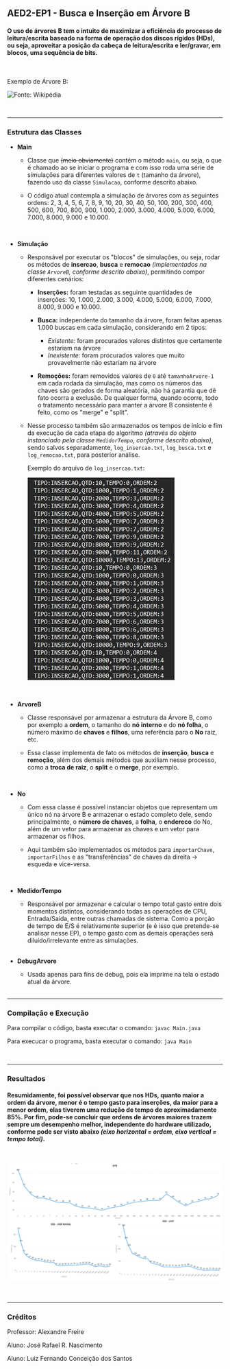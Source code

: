 ## AED2-EP1 - Busca e Inserção em Árvore B

#### O uso de árvores B tem o intuito de maximizar a eficiência do processo de leitura/escrita baseado na forma de operação dos discos rígidos (HDs), ou seja, aproveitar a posição da cabeça de leitura/escrita e  ler/gravar, em blocos, uma sequência de bits.

<br>

Exemplo de Árvore B:

![Fonte: Wikipédia](https://upload.wikimedia.org/wikipedia/commons/9/92/B-tree-definition.png)

<br>

---
### Estrutura das Classes

- **Main**
    - Classe que ~~(meio obviamente)~~ contém o método `main`, ou seja, o que é chamado ao se iniciar o programa e com isso roda uma série de simulações para diferentes valores de `t` (tamanho da árvore), fazendo uso da classe `Simulacao`, conforme descrito abaixo. 

    - O código atual contempla a simulação de árvores com as seguintes ordens: 2, 3, 4, 5, 6, 7, 8, 9, 10, 20, 30, 40, 50, 100, 200, 300, 400, 500, 600, 700, 800, 900, 1.000, 2.000, 3.000, 4.000, 5.000, 6.000, 7.000, 8.000, 9.000 e 10.000.

    <br>

- **Simulação**
    -  Responsável por executar os "blocos" de simulações, ou seja, rodar os métodos de **insercao**, **busca** e **remocao** *(implementados na classe `ArvoreB`, conforme descrito abaixo)*, permitindo compor diferentes cenários:

        - **Inserções:** foram testadas as seguinte quantidades de inserções: 10, 1.000, 2.000, 3.000, 4.000, 5.000, 6.000, 7.000, 8.000, 9.000 e 10.000.

        - **Busca:** independente do tamanho da árvore, foram feitas apenas 1.000 buscas em cada simulação, considerando em 2 tipos:
            - *Existente:* foram procurados valores distintos  que certamente estariam na árvore
            - *Inexistente:* foram procurados valores que muito provavelmente não estariam na árvore

        - **Remoções:** foram removidos valores de `0` até `tamanhoArvore-1` em cada rodada da simulação, mas como os números das chaves são gerados de forma aleatória, não há garantia que dê fato ocorra a exclusão. De qualquer forma, quando ocorre, todo o tratamento necessário para manter a árvore B consistente é feito, como os "merge" e "split".

    - Nesse processo também são armazenados os tempos de início e fim da execução de cada etapa do algoritmo *(através do objeto instanciado pela classe `MedidorTempo`, conforme descrito abaixo)*, sendo salvos separadamente, `log_insercao.txt`, `log_busca.txt` e `log_remocao.txt`, para posterior análise. 

        Exemplo do arquivo de `log_insercao.txt`:


        ![](img/log_insercao_exemplo.jpg)

    <br>

- **ArvoreB**
    - Classe responsável por armazenar a estrutura da Árvore B, como por exemplo a **ordem**, o tamanho do **nó interno** e do **nó folha**, o número máximo de **chaves** e **filhos**, uma referência para o **No** raiz, etc. 

    - Essa classe implementa de fato os métodos de **inserção**, **busca** e **remoção**, além dos demais métodos que auxiliam nesse processo, como a **troca de raiz**, o **split** e o **merge**, por exemplo.
    

    <br>

- **No**
    - Com essa classe é possível instanciar objetos que representam um único nó na árvore B e armazenar o estado completo dele, sendo principalmente, o **número de chaves**, a **folha**, o **endereco** do No, além de um vetor para armazenar as chaves e um vetor para armazenar os filhos.

    - Aqui também são implementados os métodos para `importarChave`, `importarFilhos` e as "transferências" de chaves da direita -> esqueda e vice-versa.
    
    <br>

- **MedidorTempo**
    - Responsável por armazenar e calcular o tempo total gasto entre dois momentos distintos, considerando todas as operações de CPU, Entrada/Saída, entre outras chamadas de sistema. Como a porção de tempo de E/S é relativamente superior (e é isso que pretende-se analisar nesse EP), o tempo gasto com as demais operações será diluído/irrelevante entre as simulações.

    <br>

- **DebugArvore**
    - Usada apenas para fins de debug, pois ela imprime na tela o estado atual da árvore.

    <br>
---
### Compilação e Execução
Para compilar o código, basta executar o comando: `javac Main.java`

Para execucar o programa, basta executar o comando: `java Main`

<br>

---
### **Resultados**

#### Resumidamente, foi possível observar que nos HDs, quanto **maior a ordem** da árvore, **menor é o tempo gasto** para inserções, da maior para a menor ordem, elas tiverem uma **redução** de tempo de aproximadamente **85%.** Por fim, pode-se concluir que **ordens de árvores maiores trazem sempre um desempenho melhor**, independente do hardware utilizado, conforme pode ser visto abaixo *(eixo horizontal = ordem, eixo vertical = tempo total)*.
<br>

![](/img/conclusao_exemplo.jpg)


<br>

---
### Créditos

Professor: Alexandre Freire

Aluno: José Rafael R. Nascimento

Aluno: Luiz Fernando Conceição dos Santos





